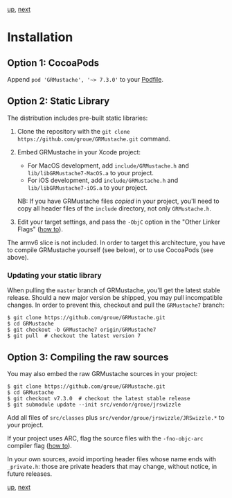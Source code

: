 [up](../../../../GRMustache#documentation), [next](introduction.md)

Installation
============

Option 1: CocoaPods
-------------------

Append `pod 'GRMustache', '~> 7.3.0'` to your [Podfile](https://github.com/CocoaPods/CocoaPods).


Option 2: Static Library
------------------------

The distribution includes pre-built static libraries:

1. Clone the repository with the `git clone https://github.com/groue/GRMustache.git` command.

2. Embed GRMustache in your Xcode project:
    - For MacOS development, add `include/GRMustache.h` and `lib/libGRMustache7-MacOS.a` to your project.
    - For iOS development, add `include/GRMustache.h` and `lib/libGRMustache7-iOS.a` to your project.
    
    NB: If you have GRMustache files *copied* in your project, you'll need to copy all header files of the `include` directory, not only `GRMustache.h`.

3. Edit your target settings, and pass the `-ObjC` option in the "Other Linker Flags" ([how to](http://developer.apple.com/library/mac/#qa/qa1490/_index.html)).

The armv6 slice is not included. In order to target this architecture, you have to compile GRMustache yourself (see below), or to use CocoaPods (see above).

### Updating your static library

When pulling the `master` branch of GRMustache, you'll get the latest stable release. Should a new major version be shipped, you may pull incompatible changes. In order to prevent this, checkout and pull the `GRMustache7` branch:

    $ git clone https://github.com/groue/GRMustache.git
    $ cd GRMustache
    $ git checkout -b GRMustache7 origin/GRMustache7
    $ git pull  # checkout the latest version 7

Option 3: Compiling the raw sources
-----------------------------------

You may also embed the raw GRMustache sources in your project:

    $ git clone https://github.com/groue/GRMustache.git
    $ cd GRMustache
    $ git checkout v7.3.0  # checkout the latest stable release
    $ git submodule update --init src/vendor/groue/jrswizzle

Add all files of `src/classes` plus `src/vendor/groue/jrswizzle/JRSwizzle.*` to your project.

If your project uses ARC, flag the source files with the `-fno-objc-arc` compiler flag ([how to](http://stackoverflow.com/questions/6646052/how-can-i-disable-arc-for-a-single-file-in-a-project)).

In your own sources, avoid importing header files whose name ends with `_private.h`: those are private headers that may change, without notice, in future releases.


[up](../../../../GRMustache#documentation), [next](introduction.md)
